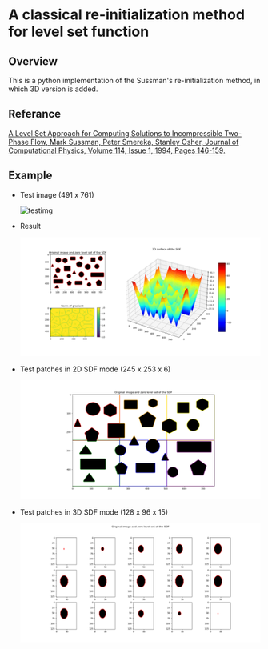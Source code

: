 # A classical re-initialization method for level set function

## Overview
This is a python implementation of the Sussman's re-initialization method, in which 3D version is added.

## Referance
[A Level Set Approach for Computing Solutions to Incompressible Two-Phase Flow, Mark Sussman, Peter Smereka, Stanley Osher, Journal of Computational Physics, Volume 114, Issue 1, 1994, Pages 146-159.](<https://doi.org/10.1006/jcph.1994.1155>)

## Example
- Test image (491 x 761)
    
    <img title="testimg" src="https://i.stack.imgur.com/7Qnug.jpg" width="600"> </img>

- Result

    <img title="testimg" src="results/1100-10Mar-2021.png" width="600"> </img>

- Test patches in 2D SDF mode (245 x 253 x 6)

    <img title="testimg" src="results/1156-10Mar-2021_2D.png" width="600"> </img>

- Test patches in 3D SDF mode (128 x 96 x 15)
    
    <img title="testimg" src="results/1401-10Mar-2021_3D.png" width="600"> </img>